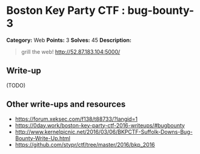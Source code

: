 # Boston Key Party CTF : bug-bounty-3

**Category:** Web
**Points:** 3
**Solves:** 45
**Description:**

> grill the web! <http://52.87.183.104:5000/>


## Write-up

(TODO)

## Other write-ups and resources

* <https://forum.xeksec.com/f138/t88733/?langid=1> 
* <https://0day.work/boston-key-party-ctf-2016-writeups/#bugbounty>
* <http://www.kernelpicnic.net/2016/03/06/BKPCTF-Suffolk-Downs-Bug-Bounty-Write-Up.html>
* <https://github.com/stypr/ctf/tree/master/2016/bkp_2016>

